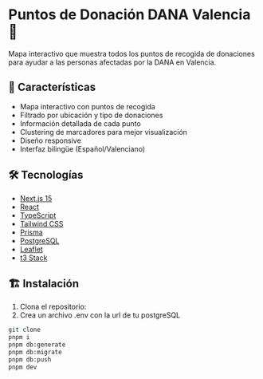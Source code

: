 # Puntos de Donación DANA Valencia 🌊

Mapa interactivo que muestra todos los puntos de recogida de donaciones para ayudar a las personas afectadas por la DANA en Valencia.

## 🚀 Características

- Mapa interactivo con puntos de recogida
- Filtrado por ubicación y tipo de donaciones
- Información detallada de cada punto
- Clustering de marcadores para mejor visualización
- Diseño responsive
- Interfaz bilingüe (Español/Valenciano)

## 🛠️ Tecnologías

- [Next.js 15](https://nextjs.org/)
- [React](https://reactjs.org/)
- [TypeScript](https://www.typescriptlang.org/)
- [Tailwind CSS](https://tailwindcss.com/)
- [Prisma](https://www.prisma.io/)
- [PostgreSQL](https://www.postgresql.org/)
- [Leaflet](https://leafletjs.com/)
- [t3 Stack](https://create.t3.gg/)

## 🏗️ Instalación

1. Clona el repositorio:
2. Crea un archivo .env con la url de tu postgreSQL

```bash
git clone
pnpm i
pnpm db:generate
pnpm db:migrate
pnpm db:push
pnpm dev
```
